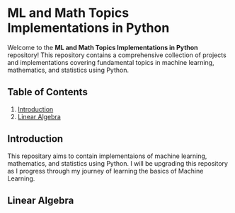 # ML and Math Topics Implementations in Python

Welcome to the **ML and Math Topics Implementations in Python** repository! This repository contains a comprehensive collection of projects and implementations covering fundamental topics in machine learning, mathematics, and statistics using Python.

## Table of Contents

1. [Introduction](#introduction)
2. [Linear Algebra](#linear-algebra)
   
## Introduction

This repositary aims to contain implementaions of machine learning, mathematics, and statistics using Python. I will be upgrading this repository as I progress through my journey of learning the basics of Machine Learning. 

## Linear Algebra

